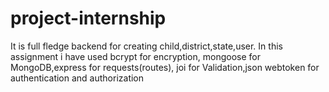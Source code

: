 # project-internship
It is full fledge backend for creating child,district,state,user.
In this assignment i have used bcrypt for encryption, mongoose for MongoDB,express for requests(routes),
joi for Validation,json webtoken for authentication and authorization
